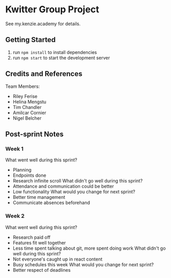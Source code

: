 # Kwitter Group Project

See my.kenzie.academy for details.

## Getting Started

1. run `npm install` to install dependencies
2. run `npm start` to start the development server

## Credits and References

Team Members:
- Riley Ferise
- Helina Mengstu
- Tim Chandler
- Amilcar Cornier
- Nigel Belcher

## Post-sprint Notes

### Week 1

What went well during this sprint?
- Planning
- Endpoints done
- Research infinite scroll
What didn't go well during this sprint?
- Attendance and communication could be better
- Low functionality
What would you change for next sprint?
- Better time management
- Communicate absences beforehand

### Week 2

What went well during this sprint?
- Research paid off
- Features fit well together
- Less time spent talking about git, more spent doing work
What didn't go well during this sprint?
- Not everyone's caught up in react content
- Busy schedules this week
What would you change for next sprint?
- Better respect of deadlines

